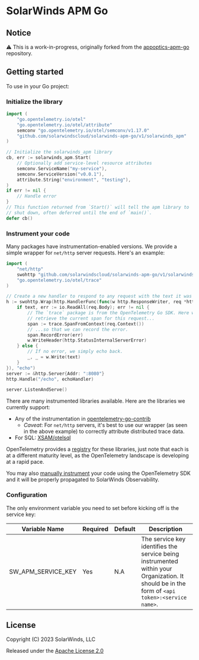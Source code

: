 # SolarWinds APM Go

## Notice

⚠ This is a work-in-progress, originally forked from the
[appoptics-apm-go](https://github.com/appoptics/appoptics-apm-go) repository.

## Getting started

To use in your Go project:

### Initialize the library

```go
import (
	"go.opentelemetry.io/otel"
	"go.opentelemetry.io/otel/attribute"
	semconv "go.opentelemetry.io/otel/semconv/v1.17.0"
	"github.com/solarwindscloud/solarwinds-apm-go/v1/solarwinds_apm"
)

// Initialize the solarwinds_apm library	
cb, err := solarwinds_apm.Start(
	// Optionally add service-level resource attributes 
	semconv.ServiceName("my-service"),
	semconv.ServiceVersion("v0.0.1"),
	attribute.String("environment", "testing"),
)
if err != nil {
	// Handle error
}
// This function returned from `Start()` will tell the apm library to
// shut down, often deferred until the end of `main()`.
defer cb()
```

### Instrument your code

Many packages have instrumentation-enabled versions. We provide a simple 
wrapper for `net/http` server requests. Here's an example:

```go
import (
	"net/http"
	swohttp "github.com/solarwindscloud/solarwinds-apm-go/v1/solarwinds_apm/instrumentation/net/http"
	"go.opentelemetry.io/otel/trace"
)

// Create a new handler to respond to any request with the text it was given
h := swohttp.Wrap(http.HandlerFunc(func(w http.ResponseWriter, req *http.Request) {
	if text, err := io.ReadAll(req.Body); err != nil {
		// The `trace` package is from the OpenTelemetry Go SDK. Here we
		// retrieve the current span for this request...
		span := trace.SpanFromContext(req.Context())
		// ...so that we can record the error.
		span.RecordError(err)
		w.WriteHeader(http.StatusInternalServerError)
	} else {
		// If no error, we simply echo back.
		_, _ = w.Write(text)
	}
}), "echo")
server := &http.Server{Addr: ":8080"}
http.Handle("/echo", echoHandler)

server.ListenAndServe()
```

There are many instrumented libraries available. Here are the libraries we
currently support:

  * Any of the instrumentation in [opentelemetry-go-contrib
](https://github.com/open-telemetry/opentelemetry-go-contrib/tree/main/instrumentation)
    * _Caveat_: For `net/http` servers, it's best to use our wrapper (as seen
      in the above example) to correctly attribute distributed trace data.
  * For SQL: [XSAM/otelsql](https://github.com/XSAM/otelsql)

OpenTelemetry provides a
[registry](https://opentelemetry.io/ecosystem/registry/?language=go&component=instrumentation)
for these libraries, just note that each is at a different maturity
level, as the OpenTelemetry landscape is developing at a rapid pace.

You may also [manually 
instrument](https://opentelemetry.io/docs/instrumentation/go/manual/) your code
using the OpenTelemetry SDK and it will be properly propagated to SolarWinds
Observability.

### Configuration

The only environment variable you need to set before kicking off is the service key:

| Variable Name       | Required           | Default  | Description |
|---------------------| ------------------ | -------- | ----------- |
| SW_APM_SERVICE_KEY  |Yes|N.A|The service key identifies the service being instrumented within your Organization. It should be in the form of ``<api token>:<service name>``.|


## License

Copyright (C) 2023 SolarWinds, LLC

Released under the [Apache License 2.0](http://www.apache.org/licenses/LICENSE-2.0)
